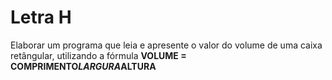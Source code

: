 # Letra H

Elaborar um programa que leia e apresente o valor do volume de uma caixa retângular, utilizando a fórmula **VOLUME = COMPRIMENTO*LARGURA*ALTURA**